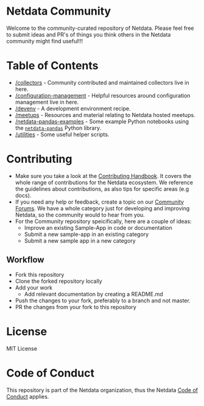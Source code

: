 # Netdata Community

Welcome to the community-curated repository of Netdata. Please feel free to submit ideas and PR's of things you think others in the Netdata community might find useful!!!

# Table of Contents

- [/collectors](/collectors/) - Community contributed and maintained collectors live in here.
- [/configuration-management](/configuration-management/) - Helpful resources around configuration management live in here.
- [/devenv](/devenv/) - A development environment recipe.
- [/meetups](/meetups/) - Resources and material relating to Netdata hosted meetups.
- [/netdata-pandas-examples](/netdata-pandas-examples/) - Some example Python notebooks using the [`netdata-pandas`](https://github.com/netdata/netdata-pandas) Python library.
- [/utilities](/utilities/) - Some useful helper scripts.

# Contributing

- Make sure you take a look at the [Contributing Handbook](https://learn.netdata.cloud/contribute/handbook). It covers the whole range of contributions for the Netdata ecosystem. We reference the guidelines about contributions, as also tips for specific areas (e.g docs).
- If you need any help or feedback, create a topic on our [Community Forums](https://community.netdata.cloud/c/agent-development/9). We have a whole category just for developing and improving Netdata, so the community would to hear from you.
- For the Community repository speicifically, here are a couple of ideas:
    - Improve an existing Sample-App in code or documentation
    - Submit a new sample-app in an existing category
    - Submit a new sample app in a new category

## Workflow

- Fork this repository
- Clone the forked repository locally
- Add your work
    - Add relevant documentation by creating a README.md
- Push the changes to your fork, preferably to a branch and not master.
- PR the changes from your fork to this repository

# License

MIT License

# Code of Conduct

This repository is part of the Netdata organization, thus the Netdata [Code of Conduct](https://learn.netdata.cloud/contribute/code-of-conduct) applies.
